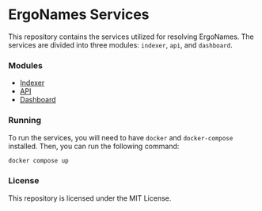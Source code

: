 # ErgoNames Services

This repository contains the services utilized for resolving ErgoNames. The services are divided into three modules: `indexer`, `api`, and `dashboard`.

### Modules

- [Indexer](./indexer/README.md)
- [API](./api/README.md)
- [Dashboard](./dashboard/README.md)

### Running

To run the services, you will need to have `docker` and `docker-compose` installed. Then, you can run the following command:

```bash
docker compose up
```

### License

This repository is licensed under the MIT License.
